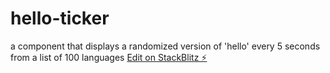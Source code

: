 # hello-ticker

a component that displays a randomized version of 'hello' every 5 seconds from a list of 100 languages
[Edit on StackBlitz ⚡️](https://stackblitz.com/edit/yemdev-hhk8et)
